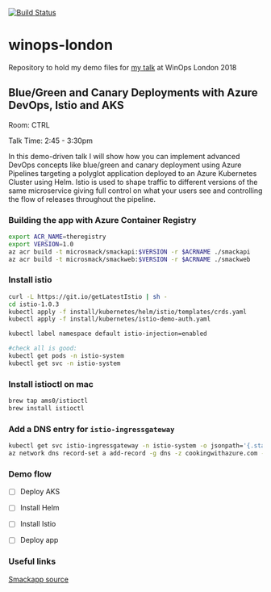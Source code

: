 [![Build Status](https://cookingwithazure.visualstudio.com/winops/_apis/build/status/winops-CI)](https://cookingwithazure.visualstudio.com/winops/_build/latest?definitionId=23)

# winops-london
Repository to hold my demo files for [my talk](https://www.winops.org/london/agenda/bluegreen.php) at WinOps London 2018


## Blue/Green and Canary Deployments with Azure DevOps, Istio and AKS

Room: CTRL

Talk Time: 2:45 - 3:30pm

In this demo-driven talk I will show how you can implement advanced DevOps concepts like blue/green and canary deployment using Azure Pipelines targeting a polyglot application deployed to an Azure Kubernetes Cluster using Helm. Istio is used to shape traffic to different versions of the same microservice giving full control on what your users see and controlling the flow of releases throughout the pipeline.

### Building the app with Azure Container Registry

```bash
export ACR_NAME=theregistry
export VERSION=1.0
az acr build -t microsmack/smackapi:$VERSION -r $ACRNAME ./smackapi
az acr build -t microsmack/smackweb:$VERSION -r $ACRNAME ./smackweb

```

### Install istio

```bash
curl -L https://git.io/getLatestIstio | sh -
cd istio-1.0.3
kubectl apply -f install/kubernetes/helm/istio/templates/crds.yaml
kubectl apply -f install/kubernetes/istio-demo-auth.yaml

kubectl label namespace default istio-injection=enabled

#check all is good:
kubectl get pods -n istio-system
kubectl get svc -n istio-system
```

### Install istioctl on mac

```bash
brew tap ams0/istioctl
brew install istioctl
```

### Add a DNS entry for `istio-ingressgateway`

```bash
kubectl get svc istio-ingressgateway -n istio-system -o jsonpath='{.status.loadBalancer.ingress[0].ip}'
az network dns record-set a add-record -g dns -z cookingwithazure.com -n *.mesh --value <IP>
```

### Demo flow

- [ ] Deploy AKS
- [ ] Install Helm
- [ ] Install Istio
- [ ] Deploy app




### Useful links

[Smackapp source](https://github.com/chzbrgr71/microsmackv2)